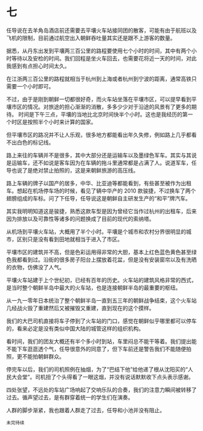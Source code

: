 # 七

任导说在去羊角岛酒店前还需要去平壤火车站接同团的散客，可能有由于航班以及飞机的限制，目前通过航空出入朝鲜吞吐量其实还是跟不上游客的数量。

据悉，从丹东出发到平壤两三百公里的路程要使用七个小时的时间，其中有两个小时等待以及安检的时间。我们回程是坐火车回去，也需要花将近一天的时间，对此我感到有点担心时间太久。

在江浙两三百公里的路程就相当于杭州到上海或者杭州到宁波的距离，通常高铁只需要一个小时即可。

不过，由于是刚到朝鲜一切都很好奇，而火车站坐落在平壤市区，可以提早看到平壤市区的情况。对旅途的担心渐渐的消散，多多少少对于沿途的风景有了更多的期待。
时间是下午三点，平壤的当地比北京时间快半个小时。这也是我经历的第一个时区是按照半个小时来计算的国家。

但平壤市区的路况并不让人乐观，很多地方都能看出年久失修，例如路上几乎都看不出白色的标记线。

路上来往的车辆并不是很多，其中大部分还是运输车以及墨绿色军车。其实与其说是运输车，还不如说是客车因为在车辆的拖斗里通常都是占满了人。说道军车，任导也说了是绝对禁止拍照的，这是来朝鲜旅游的高压线。

路上车辆的牌子以国产的居多，中华、比亚迪等都能看到，有些甚至被作为出租车。想起在机场停车场的时候，看见了辆中华产的 2010 款骏捷，不过换车了两个翅膀组成的车标。问了下任导，任导说这是朝鲜自主研发生产的“和平”牌汽车。

其实我明明知道这是骏捷，熟悉这款车型是因为曾经它当作过杭州的出租车，后来因为排放以及可靠性等诸多的问题换成了目前的现代的索纳塔。

从机场到平壤火车站，大概用了半个小时。平壤是个城市和农村分界很明显的城市，区别只是没有看到田地就相当于进入了市区。

平壤市区的建筑并不高，但是色彩运用得非常的大胆，基本上红色蓝色黄色甚至绿色我都看到过。沿街的很多房子阳台上摆放着花盆，但是没有安装窗帘以及有洗晒的衣物，仿佛没了人气。

平壤火车站建于上个世纪初，已经有百年的历史。火车站的建筑风格非常的西式，是当时整个朝鲜半岛中最大的火车站，也是连接朝鲜半岛的最重要的枢纽。

从一九一零年日本统治了整个朝鲜半岛一直到五三年的朝鲜战争结束，这个火车站几经战火毁了重建然后又被摧毁又重建，直到现在的这个摸样。

我们的大巴司机直接将车子停到了火车站的门口，感觉在朝鲜似乎哪里都可以停车的，看来必定是没有类似中国大陆的城管这样的组织机构。

看时间，我们的团友大概还有半个多小时到站，车里闷总不能干等着。我们提出能不能下车逛逛透个气，任导很意外的同意了，但下车前还是警告我们不能随便拍照，更不能拍朝鲜群众。

停完车以后，我们的司机照例在抽烟，为了“巴结下他”给他递了根从沈阳买的“人民大会堂”。司机扭了个头得看了一眼这烟，并没有说话默默收下点头表示感谢。

四处张望，不远处的车站广场响起了交响乐队的合奏，我们的注意力瞬间被转移了过去。循声望过去，是有群穿着统一的学生们在演奏。

人群的脚步渐紧，我也跟着人群走了过去，任导和小池并没有阻止。

`未完待续`
